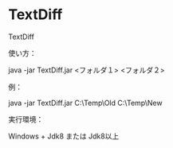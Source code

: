 # TextDiff
TextDiff

使い方：

java -jar TextDiff.jar <フォルダ１> <フォルダ２>

例：

java -jar TextDiff.jar C:\Temp\Old C:\Temp\New

実行環境：

Windows + Jdk8 または Jdk8以上
